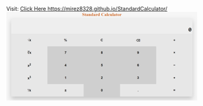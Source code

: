 Visit: <a href="https://mirez8328.github.io/StandardCalculator/"> Click Here </a>
https://mirez8328.github.io/StandardCalculator/
![WebView](Standard.png)

